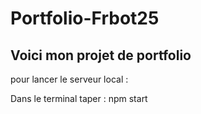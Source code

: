 # Portfolio-Frbot25

## Voici mon projet de portfolio

pour lancer le serveur local :

Dans le terminal taper : npm start
